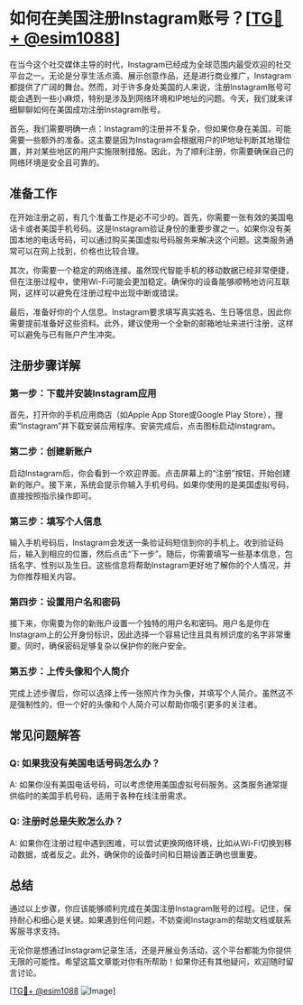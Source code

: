 # 如何在美国注册Instagram账号？[[TG💪+ @esim1088](https://t.me/s/esim1088)]

在当今这个社交媒体主导的时代，Instagram已经成为全球范围内最受欢迎的社交平台之一。无论是分享生活点滴、展示创意作品，还是进行商业推广，Instagram都提供了广阔的舞台。然而，对于许多身处美国的人来说，注册Instagram账号可能会遇到一些小麻烦，特别是涉及到网络环境和IP地址的问题。今天，我们就来详细聊聊如何在美国成功注册Instagram账号。

首先，我们需要明确一点：Instagram的注册并不复杂，但如果你身在美国，可能需要一些额外的准备。这主要是因为Instagram会根据用户的IP地址判断其地理位置，并对某些地区的用户实施限制措施。因此，为了顺利注册，你需要确保自己的网络环境是安全且可靠的。

## 准备工作

在开始注册之前，有几个准备工作是必不可少的。首先，你需要一张有效的美国电话卡或者美国手机号码。这是Instagram验证身份的重要步骤之一。如果你没有美国本地的电话号码，可以通过购买美国虚拟号码服务来解决这个问题。这类服务通常可以在网上找到，价格也比较合理。

其次，你需要一个稳定的网络连接。虽然现代智能手机的移动数据已经非常便捷，但在注册过程中，使用Wi-Fi可能会更加稳定。确保你的设备能够顺畅地访问互联网，这样可以避免在注册过程中出现中断或错误。

最后，准备好你的个人信息。Instagram要求填写真实姓名、生日等信息，因此你需要提前准备好这些资料。此外，建议使用一个全新的邮箱地址来进行注册，这样可以避免与已有账户产生冲突。

## 注册步骤详解

### 第一步：下载并安装Instagram应用

首先，打开你的手机应用商店（如Apple App Store或Google Play Store），搜索“Instagram”并下载安装应用程序。安装完成后，点击图标启动Instagram。

### 第二步：创建新账户

启动Instagram后，你会看到一个欢迎界面。点击屏幕上的“注册”按钮，开始创建新的账户。接下来，系统会提示你输入手机号码。如果你使用的是美国虚拟号码，直接按照指示操作即可。

### 第三步：填写个人信息

输入手机号码后，Instagram会发送一条验证码短信到你的手机上。收到验证码后，输入到相应的位置，然后点击“下一步”。随后，你需要填写一些基本信息，包括名字、性别以及生日。这些信息将帮助Instagram更好地了解你的个人情况，并为你推荐相关内容。

### 第四步：设置用户名和密码

接下来，你需要为你的新账户设置一个独特的用户名和密码。用户名是你在Instagram上的公开身份标识，因此选择一个容易记住且具有辨识度的名字非常重要。同时，确保密码足够复杂以保护你的账户安全。

### 第五步：上传头像和个人简介

完成上述步骤后，你可以选择上传一张照片作为头像，并填写个人简介。虽然这不是强制性的，但一个好的头像和个人简介可以帮助你吸引更多的关注者。

## 常见问题解答

### Q: 如果我没有美国电话号码怎么办？

A: 如果你没有美国电话号码，可以考虑使用美国虚拟号码服务。这类服务通常提供临时的美国手机号码，适用于各种在线注册需求。

### Q: 注册时总是失败怎么办？

A: 如果你在注册过程中遇到困难，可以尝试更换网络环境，比如从Wi-Fi切换到移动数据，或者反之。此外，确保你的设备时间和日期设置正确也很重要。

## 总结

通过以上步骤，你应该能够顺利完成在美国注册Instagram账号的过程。记住，保持耐心和细心是关键。如果遇到任何问题，不妨查阅Instagram的帮助文档或联系客服寻求支持。

无论你是想通过Instagram记录生活，还是开展业务活动，这个平台都能为你提供无限的可能性。希望这篇文章能对你有所帮助！如果你还有其他疑问，欢迎随时留言讨论。

[[TG💪+ @esim1088](https://t.me/s/esim1088) ![Image](https://i.postimg.cc/4NQfJmqS/Snipaste-2025-05-13-00-14-12.png)]